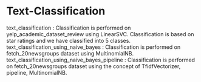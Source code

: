 # Text-Classification
text_classification : Classification is performed on yelp_academic_dataset_review using LinearSVC. Classification is based on star ratings and we have classified into 5 classes. text_classification_using_naive_bayes : Classification is performed on fetch_20newsgroups dataset using MultinomialNB. text_classification_using_naive_bayes_pipeline : Classification is performed on fetch_20newsgroups dataset using the concept of TfidfVectorizer, pipeline, MultinomialNB.

